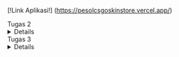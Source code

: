 [!Link Aplikasi!] (https://pesolcsgoskinstore.vercel.app/)


</details>
Tugas 2
<details>


Untuk Tugas 2 PBP, saya membuat aplikasi bertemakan website penjualan skin game yaitu CSGO. Aplikasi berjudul PESOl's CSGO Skin Store dapat dilihat pada [link ini] (https://pesolcsgoskinstore.adaptable.app/main).

#### Jelaskan bagaimana cara kamu mengimplementasikan checklist di atas secara step-by-step (bukan hanya sekadar mengikuti tutorial).

1. Membuat sebuah proyek Django baru.

Pertama, saya membuat direktori dan menyiapkan *dependencies* pada `requirements.txt` untuk menyiapkan proyek Django.

Berikut adalah isi dari berkas `requirements.txt`.
```
django
gunicorn
whitenoise
psycopg2-binary
requests
urllib3
```
Install *dependencies* tersebut dengan perintah `pip install -r requirements.txt` pada *virtual environment*. Setelah itu, proyek dibuat dengan menjalankan perintah `django-admin startproject depoAMC .` dan mengunggahnya ke repositori GitHub baru.


2. Membuat aplikasi dengan nama main pada proyek tersebut.

Pada direktori `CSGOskinstore`, saya aktifkan *virtual environment* dan membuat aplikasi baru bernama `main` dengan perintah `python manage.py startapp main`. Daftarkan `main` ke dalam proyek dengan menambahkan `'main'` pada variabel `INSTALLED_APPS` yang berada di berkas `settings.py`.
```python
INSTALLED_APPS = [
    ...,
    'main',
    ...
]
```


3. Melakukan routing pada proyek agar dapat menjalankan aplikasi main.

Akan dilakukan *rendering* tampilan HTML dengan menggunakan data yang diberikan. Pada berkas `views.py` tambahkan `import render` dan fungsi `show_main` untuk menampilkan halaman `main.html` dengan kode dibawah ini.
```python
from django.shortcuts import render

def show_main(request):
    context = {
        'username': 'Muhammad Faishal Adly Nelwan',
        'class' :'PBP C',
        'name': 'Karambit Blue Gem',
        'type': 'Knife',
        'price' : 'Rp500.000.000,00',
        'amount' : '1',
        'description' : 'The rarest skin in CSGO, effect on using this skin is as follows:\n+25% aim\n +50 damage '
    }

    return render(request, "main.html", context)


4. Membuat model pada aplikasi main dengan nama Item dan memiliki atribut wajib sebagai berikut.
    - name sebagai nama item skin dengan tipe CharField
    - type sebagai tipe senjata skin  dengan tipe TextField
    - price sebagai nominal harga item skin dengan tipe IntegerField
    - amount sebagai jumlah stok item skin dengan tipe IntegerField
    - description sebagai deskripsi item skin dengan tipe TextField
    
Jika saya ingin menggunakan database, saya perlu membuat model yang akan menjadi penghubung antara Python dan database saya. Model ini akan berada di dalam file `models.py` di dalam aplikasi "main". Sebagai contoh, jika saya ingin membuat database yang berisi informasi tentang barang dengan atribut name, type, price, amount, dan description, saya dapat membuat model seperti ini:

```python
from django.db import models

class Item(models.Model):
    name = models.CharField(max_length=255)
    skinType = models.TextField("-")
    price = models.IntegerField(default = 0)
    amount =  models.IntegerField(default = 0)
    tradeLink = models.TextField(default ="")
```

Namun, untuk menghubungkan model ini dengan tampilan, saya perlu melakukan lebih banyak konfigurasi yang akan dibahas dalam tutorial PBP selanjutnya.

5. Membuat sebuah fungsi pada views.py untuk dikembalikan ke dalam sebuah template HTML yang menampilkan nama aplikasi serta nama dan kelas kamu.

```
```
Pada `main.html`, saya meletakkan variabel yang dapat digantikan oleh data yang telah diambil dari key dictionary function show_main `views.py` context pada seperti dibawah ini.
```
```
```html

<hr>
<p>Nama :</p>
<p>{{username}}</p>
<p>Class :</p>
<p>{{class}}</p>
<p></p>
<h5>Skin Name: </h5>
<p>{{name}}</p> 
<h5>Type: </h5>
<p>{{ type }}</p> 
<h5>Price: </h5>
<p>{{ price }}</p> 
<h5>Amount: </h5>
<p>{{ amount }}</p> 
<h5>Description: </h5>
<p>{{ description }}</p> 
```
```
```
6. Membuat sebuah routing pada urls.py aplikasi main untuk memetakan fungsi yang telah dibuat pada views.py.

Saya akan membuat berrkas `urls.py`pada aplikasi main yang akan bertanggung jawab untuk mengatur rute URL yang terkait dengan aplikasi main. Lalu saya kan mengimpor path dari django.urls untuk mendefinisikan pola URL. Lalu saya menggunakan fungsi show_main dari modul main.views sebagai tampilan yang akan ditampilkan ketika URL terkait diakses.
Nama app_name diberikan untuk memberikan nama unik pada pola URL dalam aplikasi.
```

```
```python
from django.urls import path
from main.views import show_main

app_name = 'main'

urlpatterns = [
    path('', show_main, name='show_main'),
]
```

```
```
7. Melakukan deployment ke Digital Ocean terhadap aplikasi yang sudah dibuat sehingga nantinya dapat diakses oleh teman-temanmu melalui Internet

```
```
Terakhir, jika saya ingin mendeploy proyek saya ke Adaptable, pastikan repositori proyek saya sudah berada di GitHub dan bersifat public. Selanjutnya, di Adaptable, pilih opsi "deploy a new app" dan pilih repositori yang sesuai dengan proyek yang akan saya deploy. Pilih template "Python App Template" dan tentukan jenis database yang saya inginkan, disini saya akan memilih "PostgreSQL".


Pastikan untuk sesuaikan versi Python dengan versi yang digunakan di lingkungan lokal saya dengan menjalankan `python --version` di terminal lokal. Selanjutnya, masukkan perintah `python manage.py migrate && gunicorn CSGOskinstore.wsgi`dimana CSGOskinstore itu nama repository ke dalam kolom "Start Command". Akhirnya, tentukan nama aplikasi saya dan centang opsi "HTTP Listener on PORT".

```
```
#### Buatlah bagan yang berisi request client ke web aplikasi berbasis Django beserta responnya dan jelaskan pada bagan tersebut kaitan antara urls.py, views.py, models.py, dan berkas html.

![Alt text](/images/baganMVT.jpg)


Ketika ada permintaan dari luar, Django akan mencoba mencari pola URL yang ada dalam file urls.py. Setelah menemukan pola URL yang sesuai dengan yang telah kita tulis, Django akan mengakses fungsi yang sesuai dalam file views.py sesuai dengan pola URL yang dituju. Di dalam fungsi yang dipanggil, kita memiliki kemampuan untuk menulis, membaca, menghapus, dan memperbarui basis data. Setelah itu, kita dapat mengirimkan halaman HTML yang akan dirender oleh browser pengguna.

Virtual environment digunakan untuk mengisolasi dependensi proyek, mencegah konflik, menjaga kebersihan sistem, dan memungkinkan portabilitas. Meskipun mungkin bisa membuat aplikasi web Django tanpa virtual environment, secara umum virutal environment digunakan untuk mencegah masalah dependensi dan konflik.
#### Jelaskan mengapa kita menggunakan virtual environment? Apakah kita tetap dapat membuat aplikasi web berbasis Django tanpa menggunakan virtual environment?

Virtual environment digunakan untuk mengisolasi dependensi proyek, mencegah konflik, menjaga kebersihan sistem, dan memungkinkan portabilitas. Meskipun mungkin bisa membuat aplikasi web Django tanpa virtual environment, secara umum virutal environment digunakan untuk mencegah masalah dependensi dan konflik.
#### Jelaskan apakah itu MVC, MVT, MVVM dan perbedaan dari ketiganya
- MVC (Model-View-Controller): Memisahkan data (Model), tampilan (View), dan logika pengendalian (Controller).
- MVT (Model-View-Template): Sama seperti MVC, dengan Template yang memisahkan tampilan.
- MVVM (Model-View-ViewModel): Memisahkan Model, tampilan (View), dan ViewModel yang menghubungkan keduanya, umumnya digunakan dalam - aplikasi UI dinamis seperti aplikasi mobile.










</details>
Tugas 3
<details>

# Cara Implementasi

## Mengganti SQL menjadi PostgreSQL
Karena saya tidak isi form untuk memakai PaaS Fasilkom, maka saya harus deploy melalui PaaS lain :D. Platform yang saya akan pakai adalah `vercel.app` . Untuk memakai platform tersebut, saya perlu membuat database SQL terbaru memakai `railway.app` . Disitu saya akan mendapat database Postgres pribadi, dari situ saya akan mengconnect nya dengan mengubah variabel `DATABASE` pada `settings.py` .

```python
DATABASES = {
    'default': {
        'ENGINE': 'django.db.backends.postgresql',
        'NAME': 'railway',
        'USER' : 'postgres',
        'PASSWORD' : 'RNyPzc7grbq4ifbXtAmO',
        'HOST' : 'containers-us-west-39.railway.app',
        'PORT' : '6005'
    }
}
```

Dengan mengubah database saya, saya bisa mendeploy deh project ini ke vercel :D .
## Membuat Form (`forms.py`)

`APP/forms.py` akan mengimplementasikan library `django.forms`, dimana akan digunakan untuk proses pembuatan form kita (pesanan baru dalam konteks website). Seluruh html sudah dihandle oleh library form tersebut. Isi `APP/forms.py` dari aplikasi saya adalah.
```python
from main.models import Item
class ItemForm(ModelForm):
    class Meta:
        model = Pesanan 
        fields = ["name", "skinType","amount","description"]
```
dimana `name`, `skinType`, `amount`, dan `description` adalah field yang ada pada model `Pesanan` yang sudah didefinisikan.

## Merender form yang dibuat

Untuk merender form yang sudah kita buat, kita dapat menggunakan kemudahan library django. Pada `html` yang akan kita buat, kita dapat menulis.
```html
<form method="POST">
    {% csrf_token %}
    <table>
        {{ form.as_table }}
        <tr>
            <td></td>
            <td>
                <input type="submit" value="Add Pesanan"/>
            </td>
        </tr>
    </table>
</form>
```
`csrf_token` token wajib didefinisikan setiap definisi form, hal ini terkait dengan keamanan. `form.as_table` akan merender form secara keseluruhan kecuali button submit yang perlu kita tulis sendiri (tulisan button kita buat pada main.html).

## Menambah estetik pada tampilan produk dan tabel pesanan

Saya menggunakan tag </style> untuk menambahkan gaya dalam elemen tampilan produk yaitu skin dan tabel pesanannya melalui kode berikut:

```html
 <style>
        body {
           font-family: Arial, sans-serif;
           
       }

       h1 {
           text-align: center;
           margin-top: 20px;
       }
       
       .product-info {
           display: flex;
           justify-content: center;
           align-items: center;
           padding: 20px;
           border-radius: 50px;
           box-shadow: 0 2px 4px rgba(0, 0, 0, 0.1);
           margin-bottom: 20px;
           background-color: #f9f9f9;

       }

       .product-details {
           margin-left: 20px;
           font-family: 'Gill Sans', 'Gill Sans MT', Calibri, 'Trebuchet MS', sans-serif;
           font-size: large;
       }

       .product-info img {
           max-width: 200px;
           height: auto;
       }

       table {
           width: 100%;
           border-collapse: collapse;
           margin-bottom: 20px;
       }

       /* Styling header tabel */
       th {
           background-color: #f2f2f2;
           text-align: left;
           padding: 8px;
       }

       /* Styling sel pada tabel */
       td {
           padding: 8px;
           border-bottom: 1px solid #ddd;
       }

       /* Styling the "Add New Product Button"*/
       .center-button {
           display: flex;
           justify-content: center;
           align-items: center;
           margin-top: 20px;
       }

       .rounded-button {
           background-color: #008CBA;
           color: white;
           border: none;
           padding: 10px 20px;
           cursor: pointer;
           border-radius: 15px; 
           text-decoration: none; 
       }

       /* Efek Hover pada bagian button*/
       .rounded-button:hover { 
           background-color: #005f7f;
       }
       
   </style>
```

lalu untuk command menampilkan dalam produknya saya memakai tag <\div> untuk menandakan class apa yang saya pakai untuk menampilkan elemen-elemen pada halamannya. Berikut kodenya:

```html
<div class="container"></div>
<div class="product-info">
    <img src="https://www.simpleimageresizer.com/_uploads/photos/a38db52e/blue-gem-karambit_500x281.jpg" width="350">
    <div class="product-details">
<h5>Skin Name: </h5>
<p>Karambit Blue Gem</p> 
<h5>Type: </h5>
<p>Knife</p> 
<h5>Price: </h5>
<p>Rp5.000.000,00</p> 
<h5>Description: </h5>
<p>The rarest knife skin in CSGO, effect on using this skin is as follows: +25% aim +50 damage</p>

</div>
</div>

<div class="product-info">
    <img src="https://www.simpleimageresizer.com/_uploads/photos/a38db52e/fire_serpent_ak_1_500x281.jpeg" width="350">
    <div class="product-details">
<h5>Skin Name: </h5>
<p>AK-47 Fire Serpent</p> 
<h5>Type: </h5>
<p>Rifle</p> 
<h5>Price: </h5>
<p>Rp1.000.000,00</p> 
<h5>Description: </h5>
<p>Shroud's Skin, therefore giving you his skills: +50% aim reflex +30% spray control</p> 
</div>
</div>
</div>

<h1>Total skin orders : {{totalPesanan}}</h1>
<table>
    <tr>
        <th>Name</th>
        <th>Skin type</th>
        <th>Amount</th>
        <th>Steam link</th>
        <th>Date Added</th>
    </tr>

    {% comment %} Berikut cara memperlihatkan data produk di bawah baris ini {% endcomment %}

    {% for pesanan in pesanans %}
        <tr>
            <td>{{pesanan.name}}</td>
            <td>{{pesanan.skinType}}</td>
            <td>{{pesanan.amount}}</td>
            <td>{{pesanan.tradeLink}}</td>
            <td>{{pesanan.date_added}}</td>
        </tr>
    {% endfor %}
</table>

<br />
<div class="center-button">
    <a href="{% url 'main:create_product' %}" class="rounded-button">Make Order</a>
</div>
```
## Menambahkan view untuk serializer json dan xml

Serializer digunakan untuk mengirim data dalam bentuk `json` dan `xml`. Data ini dapat digunakan sebagai interface program lain (API). Dalam django, serializer diimplementasikan pada `views.py` dengan mereturn `HTTPResponse` dengan `application_type` `application/json` atau `application/xml`. Berikut contoh kodenya.
```python
from django.core import serializers
from main.models import Item
def show_xml(request):
    data = Item.objects.all()
    return HttpResponse(serializers.serialize('xml', data), content_type='application/xml')
```
```python
def show_json(request):
    data = Item.objects.all()
    return HttpResponse(serializers.serialize('json', data), content_type='application/json')
```

## Membuat getter dengan dynamic routing

Dynamic routing digunakan untuk menyesuaikan data dengan input dari user melalui url. Contoh, jika kita ingin mendapatkan `Pesanan` **pertama** pada database kita dapat menuju url `www.outapp/1`. Implementasinya pada django dengan mengubah `urls.py` dan `views.py`. Pada `urls.py`
```python
from django.urls import path

urlpatterns = [
    ...
    path('xml/<int:id>', views.show_xmlbyid, name='xmlbyid'),
    path('json/<int:id>', views.show_jsonbyid, name='jsonbyid'),
]
```
Sedangkan pada `views.py`
```python
def show_xmlbyid(request, id: int):
    data = Item.objects.filter(pk=id)
    return HttpResponse(serializers.serialize('xml', data), content_type='application/xml')

def show_jsonbyid(request, id: int):
    data = Item.objects.filter(pk=id)
    return HttpResponse(serializers.serialize('json', data), content_type='application/json')
```

## Perbedaan antara POST dan GET pada Django?

**POST** adalah methodn protokol `HTTP` yang berfokus pada pengiriman data kepada server. Pengiriman data pada `POST` dikirim melalui body request `HTTP` sehingga tidak terlihat dalam `url` dan membuat datannya tidak mudah terlihat. `POST` biasanya digunakan saat melakukan update data kepada server seperti *sign up*, upload file, dan sebagainya

**Get** adalah method protokol `HTTP` yang fokus pada mengambil data dari server, misal seperti membuka laman website. Data yang dikirim akan disimpan pada `url` yang dituju. Contoh pemakaian `GET` adalah ketika kita ingin membuka website youtube misalnya, maka kita akan mengetik url youtube pada browser kita `youtube.com` , tetapi ketika kita ingin sign in account itu akan memakai metode `POST` karena data diri kita tidak akan terlihat di `URL` websitenya.

## Perbedaan utama antara XML, JSON, dan HTML dalam konteks pengiriman data?

**HTML** digunakan untuk membuat peletakan desain kepada suatu halaman web. `HTML` lebih cocok jika client adalah manusia yang menggunakan browser (karena tampilannya mudah dibaca oleh manusia). Jika client merupakan sebuah applikasi untuk mengambil data otomatis (API), `HTML` akan lebih susah dipahami karena diperlukan parsing terlebih dahulu yang memakan waktu dan tidak efisien.
```html
<!DOCTYPE html>
<html lang="en">

<head>
	<meta charset="UTF-8" />
	<meta name="viewport" content="width=device-width, initial-scale=1.0" />


</head>

<body>
    ....
```

**XML** adalah format yang machine & human readable tidak seperti `HTML`. Struktur `XML` mirip seperti `tree` yang memiliki satu root. Struktur `XML` sangat mirip dengan `HTML` pada dasarnya. Setiap `node` pada `tree` ditandai  dengan symbol `<>`. Setiap node dapat memiliki banyak `properti`. Karena format `XML` yang machine readable, `XML` sering dijadikan opsi untuk mengirim data sebagai **API**.
```xml
<django-objects version="1.0">
<object model="main.pesanan" pk="1">
<field name="name" type="CharField">Karambit Blue Gem</field>
<field name="date_added" type="DateField">2023-09-18</field>
<field name="skinType" type="TextField">-</field>
<field name="amount" type="IntegerField">0</field>
<field name="tradeLink" type="TextField">-</field>
</object>
<object model="main.pesanan" pk="2">
<field name="name" type="CharField">pesol</field>
<field name="date_added" type="DateField">2023-09-19</field>
<field name="skinType" type="TextField">-</field>
<field name="amount" type="IntegerField">0</field>
<field name="tradeLink" type="TextField">-</field>
</object>
<object model="main.pesanan" pk="3">
<field name="name" type="CharField">Faishal Nelwan</field>
<field name="date_added" type="DateField">2023-09-19</field>
<field name="skinType" type="TextField">-</field>
<field name="amount" type="IntegerField">0</field>
<field name="tradeLink" type="TextField">-</field>
</object>
<object model="main.pesanan" pk="4">
<field name="name" type="CharField">Ak-47 Fire Serpent</field>
<field name="date_added" type="DateField">2023-09-20</field>
<field name="skinType" type="TextField">Rifle</field>
<field name="amount" type="IntegerField">1</field>
<field name="tradeLink" type="TextField">-</field>
</object>
</django-objects>
``` 

**JSON** adalah format machine & human readable. Format json adalah format yang paling sering digunakan baru-baru ini. Salah satu alasannya adalah dikarenakan simplisitasnya. Json tidak memakan banyak tempat sehingga sangat mudah untuk dibaca manusia. Container pada json yang menggunakan `Dictionary` dan `List` membuatnya sangat mudah untuk dibaca mesin/programmer API.
```json
[{"model": "main.pesanan", "pk": 1, "fields": {"name": "Karambit Blue Gem", "date_added": "2023-09-18", "skinType": "-", "amount": 0, "tradeLink": "-"}}, {"model": "main.pesanan", "pk": 2, "fields": {"name": "pesol", "date_added": "2023-09-19", "skinType": "-", "amount": 0, "tradeLink": "-"}}, {"model": "main.pesanan", "pk": 3, "fields": {"name": "Faishal Nelwan", "date_added": "2023-09-19", "skinType": "-", "amount": 0, "tradeLink": "-"}}, {"model": "main.pesanan", "pk": 4, "fields": {"name": "Ak-47 Fire Serpent", "date_added": "2023-09-20", "skinType": "Rifle", "amount": 1, "tradeLink": "-"}}]
```

## Mengapa JSON sering digunakan dalam pertukaran data antara aplikasi web modern?

**JSON** sering digunakan sebagai pertukaran data antar applikasi (API) dikarenakan sifatnya yang machine readable. Pada `JSON`, terdapat `dictionary` dan `list` sebagai kontrainer yang merupakan container yang sering dipakai oleh para pemrogram. Penulisan **JSON** lebih singkat dibandingkan `XML` membuatnya efisien secara ukuran dan lebih human readable. 

# Screenshot Postman

Gambran untuk response untuk endpoint `html`
<div style='display: flex;'>
    <img src='https://user-images.githubusercontent.com/108632813/269089388-35ada54a-d371-4d8f-a3e4-20ea049657bf.png' width=70%>
</div>

Gambaran untuk response untuk endpoint `/xml` dan `/xml/4`
<div style='display: flex;'>
    <img src='https://user-images.githubusercontent.com/108632813/269088368-aff20ebf-de5f-4310-ae1b-e87ab183a35f.png' width=70%>
    <img src='https://user-images.githubusercontent.com/108632813/269089677-71e9af26-2bf7-48a2-a089-97fa78f5b7aa.png' width=70%>
</div>

Gambaran untuk response untuk endpoint `/json` dan `/json/4`
<div style='display: flex;'>
    <img src='https://user-images.githubusercontent.com/108632813/269088162-59eb3bc6-f624-4368-b43f-77e53b3270a1.png' width=70%>
    <img src='https://user-images.githubusercontent.com/108632813/269089744-39c11bd0-165a-4482-b26e-655cc437bed0.png' width=70%>
</div>

